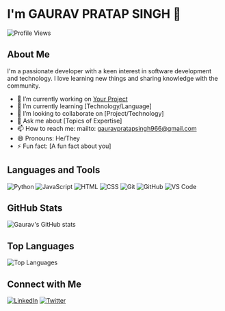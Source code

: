 # I'm GAURAV PRATAP SINGH 👋

![Profile Views](https://komarev.com/ghpvc/?username=GAURAV-SENGAR-14&color=blue)

## About Me

I'm a passionate developer with a keen interest in software development and technology. I love learning new things and sharing knowledge with the community.

- 🔭 I’m currently working on [Your Project](https://github.com/GAURAV-SENGAR-14/Your-Project)
- 🌱 I’m currently learning [Technology/Language]
- 👯 I’m looking to collaborate on [Project/Technology]
- 💬 Ask me about [Topics of Expertise]
- 📫 How to reach me: mailto: gauravpratapsingh966@gmail.com
- 😄 Pronouns: He/They
- ⚡ Fun fact: [A fun fact about you]

## Languages and Tools

![Python](https://img.shields.io/badge/-Python-000?&logo=Python)
![JavaScript](https://img.shields.io/badge/-JavaScript-000?&logo=JavaScript)
![HTML](https://img.shields.io/badge/-HTML-000?&logo=HTML5)
![CSS](https://img.shields.io/badge/-CSS-000?&logo=CSS3)
![Git](https://img.shields.io/badge/-Git-000?&logo=Git)
![GitHub](https://img.shields.io/badge/-GitHub-000?&logo=GitHub)
![VS Code](https://img.shields.io/badge/-VS%20Code-000?&logo=Visual%20Studio%20Code)

## GitHub Stats

![Gaurav's GitHub stats](https://github-readme-stats.vercel.app/api?username=GAURAV-SENGAR-14&show_icons=true&theme=radical)

## Top Languages

![Top Languages](https://github-readme-stats.vercel.app/api/top-langs/?username=GAURAV-SENGAR-14&layout=compact&theme=radical)

## Connect with Me

[![LinkedIn](https://img.shields.io/badge/-LinkedIn-000?&logo=LinkedIn&logoColor=0077B5)](https://linkedin.com/in/gaurav-pratap-singh-a0a3362a3)
[![Twitter](https://img.shields.io/badge/-Twitter-000?&logo=Twitter&logoColor=1DA1F2)](https://twitter.com/your-twitter-profile)
